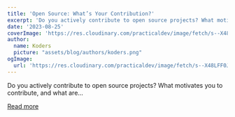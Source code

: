 ```yaml
---
title: 'Open Source: What’s Your Contribution?'
excerpt: 'Do you actively contribute to open source projects? What motivates you to contribute, and what are...'
date: '2023-08-25'
coverImage: 'https://res.cloudinary.com/practicaldev/image/fetch/s--X48LFF0J--/c_imagga_scale,f_auto,fl_progressive,h_420,q_auto,w_1000/https://dev-to-uploads.s3.amazonaws.com/uploads/articles/toqxcykyqqi28584lc4f.png'
author:
  name: Koders
  picture: "assets/blog/authors/koders.png"
ogImage:
  url: 'https://res.cloudinary.com/practicaldev/image/fetch/s--X48LFF0J--/c_imagga_scale,f_auto,fl_progressive,h_420,q_auto,w_1000/https://dev-to-uploads.s3.amazonaws.com/uploads/articles/toqxcykyqqi28584lc4f.png'
---
```


Do you actively contribute to open source projects? What motivates you to contribute, and what are...

[Read more](https://dev.to/devteam/open-source-whats-your-contribution-51p5)
